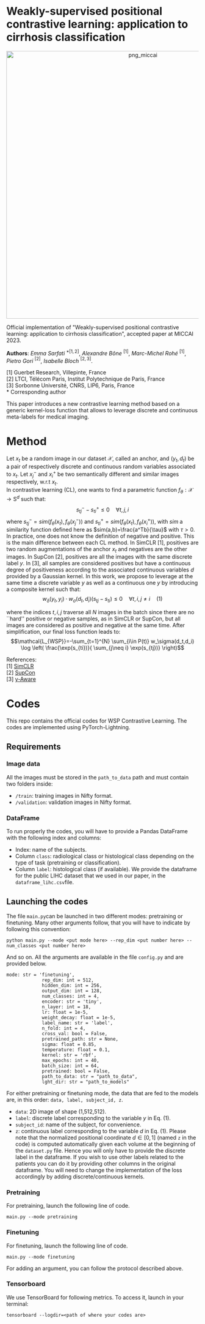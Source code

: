 # Weakly-supervised positional contrastive learning: application to cirrhosis classification

<p align="center">
<img width="700" alt="png_miccai" src="https://github.com/Guerbet-AI/wsp-contrastive/assets/55430451/a4cebc73-d4dc-4db1-8728-b842aa2a1812">
</p>

Official implementation of "Weakly-supervised positional contrastive learning: application to cirrhosis classification", accepted paper at MICCAI 2023.  

**Authors**: *Emma Sarfati* $^{*[1,2]}$, *Alexandre Bône* $^{[1]}$, *Marc-Michel Rohé* $^{[1]}$, *Pietro Gori* $^{[2]}$, *Isabelle Bloch* $^{[2,3]}$.  

[1] Guerbet Research, Villepinte, France  
[2] LTCI, Télécom Paris, Institut Polytechnique de Paris, France  
[3] Sorbonne Université, CNRS, LIP6, Paris, France  
$*$ Corresponding author


This paper introduces a new contrastive learning method based on a generic kernel-loss function that allows to leverage discrete and continuous meta-labels for medical imaging.  

# Method

Let $x_t$ be a random image in our dataset $\mathcal{X}$, called an anchor, and $(y_t,d_t)$ be a pair of respectively discrete and continuous random variables associated to $x_t$. Let $x_j^-$ and $x_i^+$ be two semantically different and similar images respectively, w.r.t $x_t$.  
In contrastive learning (CL), one wants to find a parametric function $f_{\theta}:\mathcal{X}\rightarrow \mathrm{S}^d$ such that:
$$s_{tj}^- - s_{ti}^+ \leq 0 \quad \forall t,j,i$$
where $s_{tj}^-=sim(f_\theta(x_t),f_\theta(x_j^-))$ and $s_{ti}^+=sim(f_\theta(x_t),f_\theta(x_i^+))$, with $sim$ a similarity function defined here as $sim(a,b)=\frac{a^Tb}{\tau}$ with $\tau>0$.  
In practice, one does not know the definition of negative and positive. This is the main difference between each CL method. In SimCLR [1], positives are two random augmentations of the anchor $x_t$ and negatives are the other images. In SupCon [2], positives are all the images with the same discrete label $y$. In [3], all samples are considered positives but have a continuous degree of positiveness according to the associated continuous variables $d$ provided by a Gaussian kernel. In this work, we propose to leverage at the same time a discrete variable $y$ as well as a continuous one $y$ by introducing a composite kernel such that:
$$w_\delta(y_t,y_i) \cdot w_\sigma(d_t,d_i) (s_{tj}-s_{ti}) \leq 0 \quad \forall t,i,j\neq i \quad (1)$$

where the indices $t,i,j$ traverse all $N$ images in the batch since there are no ``hard'' positive or negative samples, as in SimCLR or SupCon, but all images are considered as positive and negative at the same time. After simplification, our final loss function leads to:  
$$\mathcal{L_{WSP}}=-\sum_{t=1}^{N} \sum_{i\in P(t)} w_\sigma(d_t,d_i) \log \left( \frac{\exp(s_{ti})}{ \sum_{j\neq i} \exp(s_{tj})} \right)$$

References:  
[1] [SimCLR](https://arxiv.org/abs/2002.05709)  
[2] [SupCon](https://arxiv.org/abs/2004.11362)  
[3] [y-Aware](https://arxiv.org/abs/2106.08808)  

# Codes

This repo contains the official codes for WSP Contrastive Learning. The codes are implemented using PyTorch-Lightning. 

## Requirements

### Image data

All the images must be stored in the `path_to_data` path and must contain two folders inside:
- `/train`: training images in Nifty format.
- `/validation`: validation images in Nifty format.

### DataFrame 

To run properly the codes, you will have to provide a Pandas DataFrame with the following index and columns:
- Index: name of the subjects.
- Column `class`: radiological class or histological class depending on the type of task (pretraining or classification).
- Column `label`: histological class (if available).
We provide the dataframe for the public LIHC dataset that we used in our paper, in the `dataframe_lihc.csv`file. 

## Launching the codes 

The file `main.py`can be launched in two different modes: pretraining or finetuning. Many other arguments follow, that you will have to indicate by following this convention:

```
python main.py --mode <put mode here> --rep_dim <put number here> --num_classes <put number here>
```

And so on. All the arguments are available in the file `config.py` and are provided below.

```
mode: str = 'finetuning',  
             rep_dim: int = 512,  
             hidden_dim: int = 256,  
             output_dim: int = 128,  
             num_classes: int = 4,  
             encoder: str = 'tiny',  
             n_layer: int = 18,  
             lr: float = 1e-5,  
             weight_decay: float = 1e-5,  
             label_name: str = 'label',  
             n_fold: int = 4,  
             cross_val: bool = False,  
             pretrained_path: str = None,  
             sigma: float = 0.85,  
             temperature: float = 0.1,  
             kernel: str = 'rbf',  
             max_epochs: int = 40,  
             batch_size: int = 64,  
             pretrained: bool = False,  
             path_to_data: str = "path_to_data",  
             lght_dir: str = "path_to_models"  
```

For either pretraining or finetuning mode, the data that are fed to the models are, in this order: `data, label, subject_id, z`.
- `data`: 2D image of shape (1,512,512).
- `label`: discrete label corresponding to the variable $y$ in Eq. (1).
- `subject_id`: name of the subject, for convenience.
- `z`: continuous label corresponding to the variable $d$ in Eq. (1).
Please note that the normalized positional coordinate $d\in [0,1]$ (named `z` in the code) is computed automatically given each volume at the beginning of the `dataset.py` file. Hence you will only have to provide the discrete label in the dataframe. If you wish to use other labels related to the patients you can do it by providing other columns in the original dataframe. You will need to change the implementation of the loss accordingly by adding discrete/continuous kernels.

### Pretraining

For pretraining, launch the following line of code.
```
main.py --mode pretraining
```

### Finetuning

For finetuning, launch the following line of code.
```
main.py --mode finetuning
```

For adding an argument, you can follow the protocol described above.

### Tensorboard

We use TensorBoard for following metrics. To access it, launch in your terminal:

```
tensorboard --logdir=<path of where your codes are>
```
